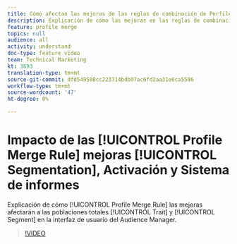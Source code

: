 ```yaml
---
title: Cómo afectan las mejoras de las reglas de combinación de Perfiles a la segmentación, la Activación y el Sistema de informes
description: Explicación de cómo las mejoras en las reglas de combinación de Perfiles afectarán a las poblaciones totales de rasgos y segmentos en la interfaz de usuario del Audience Manager
feature: profile merge
topics: null
audience: all
activity: understand
doc-type: feature video
team: Technical Marketing
kt: 3693
translation-type: tm+mt
source-git-commit: dfd549508cc223714bdb07ac6fd2aa31e6ca5586
workflow-type: tm+mt
source-wordcount: '47'
ht-degree: 0%

---
```



# Impacto de las [!UICONTROL Profile Merge Rule] mejoras [!UICONTROL Segmentation], Activación y Sistema de informes

Explicación de cómo [!UICONTROL Profile Merge Rule] las mejoras afectarán a las poblaciones totales [!UICONTROL Trait] y [!UICONTROL Segment] en la interfaz de usuario del Audience Manager.

>[!VIDEO](https://video.tv.adobe.com/v/28972/?quality=12)

